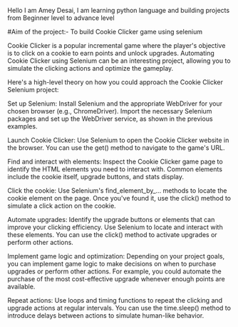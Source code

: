 Hello I am Amey Desai, I am learning python language and building projects from Beginner level to advance level

#Aim of the project:- To build Cookie Clicker game using selenium

Cookie Clicker is a popular incremental game where the player's objective is to click on a cookie to earn points and unlock upgrades. Automating Cookie Clicker using Selenium can be an interesting project, allowing you to simulate the clicking actions and optimize the gameplay.

Here's a high-level theory on how you could approach the Cookie Clicker Selenium project:

Set up Selenium: Install Selenium and the appropriate WebDriver for your chosen browser (e.g., ChromeDriver). Import the necessary Selenium packages and set up the WebDriver service, as shown in the previous examples.

Launch Cookie Clicker: Use Selenium to open the Cookie Clicker website in the browser. You can use the get() method to navigate to the game's URL.

Find and interact with elements: Inspect the Cookie Clicker game page to identify the HTML elements you need to interact with. Common elements include the cookie itself, upgrade buttons, and stats display.

Click the cookie: Use Selenium's find_element_by_... methods to locate the cookie element on the page. Once you've found it, use the click() method to simulate a click action on the cookie.

Automate upgrades: Identify the upgrade buttons or elements that can improve your clicking efficiency. Use Selenium to locate and interact with these elements. You can use the click() method to activate upgrades or perform other actions.

Implement game logic and optimization: Depending on your project goals, you can implement game logic to make decisions on when to purchase upgrades or perform other actions. For example, you could automate the purchase of the most cost-effective upgrade whenever enough points are available.

Repeat actions: Use loops and timing functions to repeat the clicking and upgrade actions at regular intervals. You can use the time.sleep() method to introduce delays between actions to simulate human-like behavior.